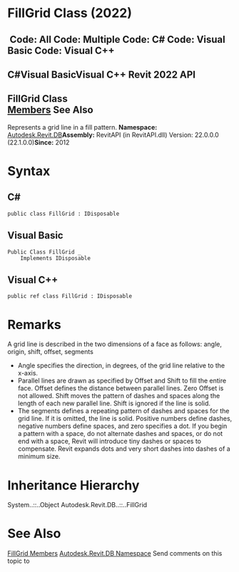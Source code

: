 # FillGrid Class (2022)

﻿
 Code: All Code: Multiple Code: C# Code: Visual Basic Code: Visual C++   
---  
C#Visual BasicVisual C++
Revit 2022 API  
---  
FillGrid Class  
[Members](718e6199-8202-a0fb-6359-c1815e746572.md "FillGrid Members") See Also  
---  
Represents a grid line in a fill pattern. 
**Namespace:** [Autodesk.Revit.DB](87546ba7-461b-c646-cbb1-2cb8f5bff8b2.md "Autodesk.Revit.DB Namespace")**Assembly:** RevitAPI (in RevitAPI.dll) Version: 22.0.0.0 (22.1.0.0)**Since:** 2012 
# Syntax
C#  
---  
```text
public class FillGrid : IDisposable
```
  
Visual Basic  
---  
```text
Public Class FillGrid _
	Implements IDisposable
```
  
Visual C++  
---  
```text
public ref class FillGrid : IDisposable
```
  
# Remarks
A grid line is described in the two dimensions of a face as follows: angle, origin, shift, offset, segments 
  * Angle specifies the direction, in degrees, of the grid line relative to the x-axis. 
  * Parallel lines are drawn as specified by Offset and Shift to fill the entire face. Offset defines the distance between parallel lines. Zero Offset is not allowed. Shift moves the pattern of dashes and spaces along the length of each new parallel line. Shift is ignored if the line is solid.
  * The segments defines a repeating pattern of dashes and spaces for the grid line. If it is omitted, the line is solid. Positive numbers define dashes, negative numbers define spaces, and zero specifies a dot. If you begin a pattern with a space, do not alternate dashes and spaces, or do not end with a space, Revit will introduce tiny dashes or spaces to compensate. Revit expands dots and very short dashes into dashes of a minimum size.

# Inheritance Hierarchy
System..::..Object Autodesk.Revit.DB..::..FillGrid
# See Also
[FillGrid Members](718e6199-8202-a0fb-6359-c1815e746572.md "FillGrid Members")
[Autodesk.Revit.DB Namespace](87546ba7-461b-c646-cbb1-2cb8f5bff8b2.md "Autodesk.Revit.DB Namespace")
Send comments on this topic to 